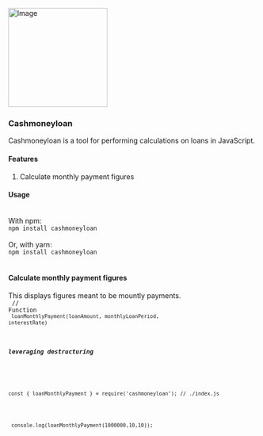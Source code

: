 <a href="https://www.npmjs.com/package/cashmoneyloan"><img src="https://i.pinimg.com/564x/cc/8a/ab/cc8aabb120ae1cc3febe59167e06b7ed.jpg" height="200px" alt="Image"/></a>
### Cashmoneyloan
Cashmoneyloan is a tool for performing calculations on loans in JavaScript.

#### Features
1. Calculate monthly payment figures

#### Usage
<br>
With npm:
<code>
npm install cashmoneyloan
</code>
<br>
Or, with yarn:
<code>
npm install cashmoneyloan
</code>
<br>

#### Calculate monthly payment figures
This displays figures meant to be mountly payments. 
<br>
<code>
 // Function 
<code>
 <br>
loanMonthlyPayment(loanAmount, monthlyLoanPeriod, interestRate)
</code>
<br>
##### leveraging destructuring 
 <br>
<code>
const { loanMonthlyPayment } = require('cashmoneyloan'); // ./index.js
</code>
 <br>
<code>
 console.log(loanMonthlyPayment(1000000,10,10));
</code>
